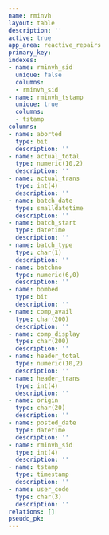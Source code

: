 ```yaml
---
name: rminvh
layout: table
description: ''
active: true
app_area: reactive_repairs
primary_key: 
indexes:
- name: rminvh_sid
  unique: false
  columns:
  - rminvh_sid
- name: rminvh_tstamp
  unique: true
  columns:
  - tstamp
columns:
- name: aborted
  type: bit
  description: ''
- name: actual_total
  type: numeric(10,2)
  description: ''
- name: actual_trans
  type: int(4)
  description: ''
- name: batch_date
  type: smalldatetime
  description: ''
- name: batch_start
  type: datetime
  description: ''
- name: batch_type
  type: char(1)
  description: ''
- name: batchno
  type: numeric(6,0)
  description: ''
- name: bombed
  type: bit
  description: ''
- name: comp_avail
  type: char(200)
  description: ''
- name: comp_display
  type: char(200)
  description: ''
- name: header_total
  type: numeric(10,2)
  description: ''
- name: header_trans
  type: int(4)
  description: ''
- name: origin
  type: char(20)
  description: ''
- name: posted_date
  type: datetime
  description: ''
- name: rminvh_sid
  type: int(4)
  description: ''
- name: tstamp
  type: timestamp
  description: ''
- name: user_code
  type: char(3)
  description: ''
relations: []
pseudo_pk: 
---
```


